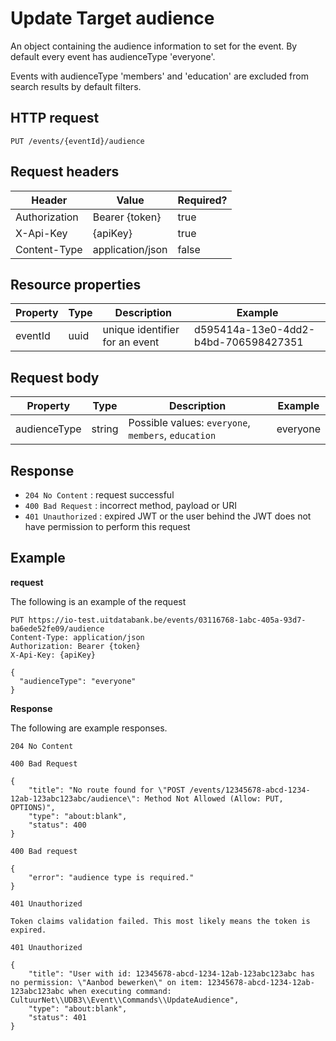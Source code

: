 ---
---

# Update Target audience

An object containing the audience information to set for the event. By default every event has audienceType 'everyone'.

Events with audienceType 'members' and 'education' are excluded from search results by default filters.

## HTTP request

```
PUT /events/{eventId}/audience
```

## Request headers

| Header        | Value            | Required? |
| ------------- | ---------------- | --------- |
| Authorization | Bearer {token}   | true      |
| X-Api-Key     | {apiKey}         | true      |
| Content-Type  | application/json | false     |

## Resource properties

| Property	| Type | Description | Example |
|--|--|--|--|
| eventId	| uuid | unique identifier for an event | d595414a-13e0-4dd2-b4bd-706598427351 |

## Request body

| Property	| Type | Description | Example |
|--|--|--|--|
| audienceType | string | Possible values: `everyone`, `members`, `education` | everyone |

## Response

* `204 No Content` : request successful
* `400 Bad Request` : incorrect method, payload or URI
* `401 Unauthorized` : expired JWT or the user behind the JWT does not have permission to perform this request

## Example

**request**

The following is an example of the request

```
PUT https://io-test.uitdatabank.be/events/03116768-1abc-405a-93d7-ba6ede52fe09/audience
Content-Type: application/json
Authorization: Bearer {token}
X-Api-Key: {apiKey}

{
  "audienceType": "everyone"
}
```

**Response**

The following are example responses.

```
204 No Content
```

```
400 Bad Request

{
    "title": "No route found for \"POST /events/12345678-abcd-1234-12ab-123abc123abc/audience\": Method Not Allowed (Allow: PUT, OPTIONS)",
    "type": "about:blank",
    "status": 400
}
```

```
400 Bad request

{
    "error": "audience type is required."
}
```

```
401 Unauthorized

Token claims validation failed. This most likely means the token is expired.
```

```
401 Unauthorized

{
    "title": "User with id: 12345678-abcd-1234-12ab-123abc123abc has no permission: \"Aanbod bewerken\" on item: 12345678-abcd-1234-12ab-123abc123abc when executing command: CultuurNet\\UDB3\\Event\\Commands\\UpdateAudience",
    "type": "about:blank",
    "status": 401
}
```

